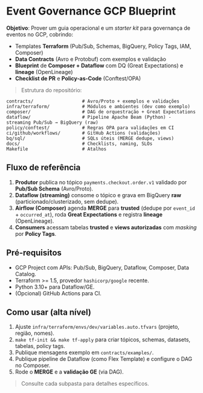 # Event Governance GCP Blueprint

**Objetivo**: Prover um guia operacional e um _starter kit_ para governança de eventos no GCP, cobrindo:
- Templates **Terraform** (Pub/Sub, Schemas, BigQuery, Policy Tags, IAM, Composer)
- **Data Contracts** (Avro e Protobuf) com exemplos e validação
- **Blueprint** de **Composer + Dataflow** com DQ (Great Expectations) e **lineage** (OpenLineage)
- **Checklist de PR** e **Policy-as-Code** (Conftest/OPA)

> Estrutura do repositório:
```
contracts/                  # Avro/Proto + exemplos e validações
infra/terraform/            # Módulos e ambientes (dev como exemplo)
composer/                   # DAG de orquestração + Great Expectations
dataflow/                   # Pipeline Apache Beam (Python) - streaming Pub/Sub → BigQuery (raw)
policy/conftest/            # Regras OPA para validações em CI
ci/github/workflows/        # GitHub Actions (validações)
bq/sql/                     # SQLs úteis (MERGE dedupe, views)
docs/                       # Checklists, naming, SLOs
Makefile                    # Atalhos
```

## Fluxo de referência
1. **Produtor** publica no tópico `payments.checkout.order.v1` validado por **Pub/Sub Schema** (Avro/Proto).
2. **Dataflow (streaming)** consome o tópico e grava em BigQuery **raw** (particionado/clusterizado, sem dedupe).
3. **Airflow (Composer)** agenda **MERGE** para **trusted** (dedupe por `event_id` + `occurred_at`), roda **Great Expectations** e registra **lineage** (OpenLineage).
4. **Consumers** acessam tabelas **trusted** e **views autorizadas** com _masking_ por **Policy Tags**.

## Pré-requisitos
- GCP Project com APIs: Pub/Sub, BigQuery, Dataflow, Composer, Data Catalog.
- Terraform >= 1.5, provedor `hashicorp/google` recente.
- Python 3.10+ para Dataflow/GE.
- (Opcional) GitHub Actions para CI.

## Como usar (alta nível)
1. Ajuste `infra/terraform/envs/dev/variables.auto.tfvars` (projeto, região, nomes).
2. `make tf-init && make tf-apply` para criar tópicos, schemas, datasets, tabelas, policy tags.
3. Publique mensagens exemplo em `contracts/examples/`.
4. Publique pipeline de Dataflow (como Flex Template) e configure o DAG no Composer.
5. Rode o **MERGE** e a **validação GE** (via DAG).

> Consulte cada subpasta para detalhes específicos.
